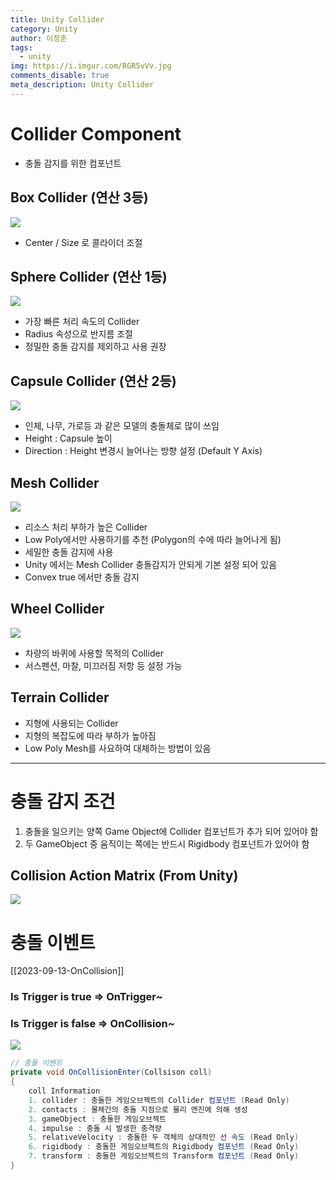 ```yaml
---
title: Unity Collider
category: Unity
author: 이정훈
tags:
  - unity
img: https://i.imgur.com/RGR5vVv.jpg
comments_disable: true
meta_description: Unity Collider
---
```

# Collider Component
- 충돌 감지를 위한 컴포넌트

## Box Collider (연산 3등)
![](https://i.imgur.com/RGR5vVv.jpg)
- Center / Size 로 콜라이더 조절

## Sphere Collider (연산 1등)
![](https://i.imgur.com/2OShzLA.jpg)
- 가장 빠른 처리 속도의 Collider
- Radius 속성으로 반지름 조절
- 정밀한 충돌 감지를 제외하고 사용 권장

## Capsule Collider (연산 2등)
![](https://i.imgur.com/IsjSBj7.jpg)
- 인체, 나무, 가로등 과 같은 모델의 충돌체로 많이 쓰임
- Height : Capsule 높이
- Direction : Height 변경시 늘어나는 방향 설정 (Default Y Axis)

## Mesh Collider
![](https://i.imgur.com/Yhr86pi.jpg)
- 리소스 처리 부하가 높은 Collider 
- Low Poly에서만 사용하기를 추천 (Polygon의 수에 따라 늘어나게 됨)
- 세밀한 충돌 감지에 사용
- Unity 에서는 Mesh Collider 충돌감지가 안되게 기본 설정 되어 있음
- Convex true 에서만 충돌 감지

## Wheel Collider
![](https://i.imgur.com/afdwGHt.jpg)

- 차량의 바퀴에 사용할 목적의 Collider
- 서스펜션, 마찰, 미끄러짐 저항 등 설정 가능

## Terrain Collider
- 지형에 사용되는 Collider
- 지형의 복잡도에 따라 부하가 높아짐
- Low Poly Mesh를 사요하여 대체하는 방법이 있음


---

# 충돌 감지 조건
1. 충돌을 일으키는 양쪽 Game Object에 Collider 컴포넌트가 추가 되어 있어야 함
2. 두 GameObject 중 움직이는 쪽에는 반드시 Rigidbody 컴포넌트가 있어야 함

## Collision Action Matrix (From Unity)

![](https://i.imgur.com/EMswTQ2.jpg)

# 충돌 이벤트
[[2023-09-13-OnCollision]]
### Is Trigger is true => OnTrigger~ 
### Is Trigger is false => OnCollision~


![](https://i.imgur.com/GFx1ijm.jpg)

```csharp
// 충돌 이벤트
private void OnCollisionEnter(Collsison coll)
{
	coll Information 
	1. collider : 충돌한 게임오브젝트의 Collider 컴포넌트 (Read Only)
	2. contacts : 물체간의 충돌 지점으로 물리 엔진에 의해 생성
	3. gameObject : 충돌한 게임오브젝트
	4. impulse : 충돌 시 발생한 충격량
	5. relativeVelocity : 충돌한 두 객체의 상대적인 선 속도 (Read Only)
	6. rigidbody : 충돌한 게임오브젝트의 Rigidbody 컴포넌트 (Read Only)
	7. transform : 충돌한 게임오브젝트의 Transform 컴포넌트 (Read Only)
}
```
